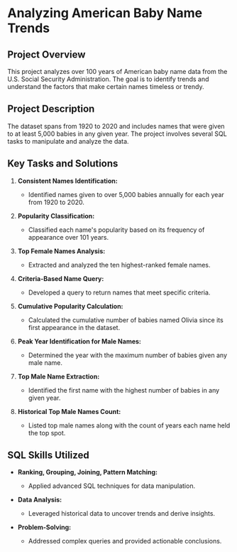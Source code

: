 # Analyzing American Baby Name Trends

## Project Overview
This project analyzes over 100 years of American baby name data from the U.S. Social Security Administration. The goal is to identify trends and understand the factors that make certain names timeless or trendy.

## Project Description
The dataset spans from 1920 to 2020 and includes names that were given to at least 5,000 babies in any given year. The project involves several SQL tasks to manipulate and analyze the data.

## Key Tasks and Solutions
1. **Consistent Names Identification:**
   - Identified names given to over 5,000 babies annually for each year from 1920 to 2020.
   
2. **Popularity Classification:**
   - Classified each name's popularity based on its frequency of appearance over 101 years.
   
3. **Top Female Names Analysis:**
   - Extracted and analyzed the ten highest-ranked female names.
   
4. **Criteria-Based Name Query:**
   - Developed a query to return names that meet specific criteria.
   
5. **Cumulative Popularity Calculation:**
   - Calculated the cumulative number of babies named Olivia since its first appearance in the dataset.
   
6. **Peak Year Identification for Male Names:**
   - Determined the year with the maximum number of babies given any male name.
   
7. **Top Male Name Extraction:**
   - Identified the first name with the highest number of babies in any given year.
   
8. **Historical Top Male Names Count:**
   - Listed top male names along with the count of years each name held the top spot.

## SQL Skills Utilized
- **Ranking, Grouping, Joining, Pattern Matching:**
  - Applied advanced SQL techniques for data manipulation.
  
- **Data Analysis:**
  - Leveraged historical data to uncover trends and derive insights.
  
- **Problem-Solving:**
  - Addressed complex queries and provided actionable conclusions.
